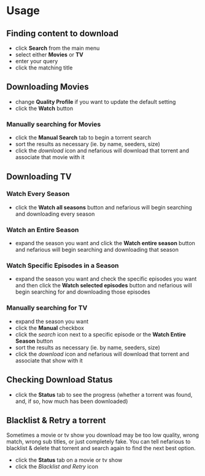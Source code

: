 # Usage

## Finding content to download

- click **Search** from the main menu
- select either **Movies** or **TV**
- enter your query
- click the matching title

## Downloading Movies

- change **Quality Profile** if you want to update the default setting
- click the **Watch** button

### Manually searching for Movies

- click the **Manual Search** tab to begin a torrent search
- sort the results as necessary (ie. by name, seeders, size)
- click the *download* icon and nefarious will download that torrent and associate that movie with it

## Downloading TV

### Watch Every Season

- click the **Watch all seasons** button and nefarious will begin searching and downloading every season

### Watch an Entire Season

- expand the season you want and click the **Watch entire season** button and nefarious will begin searching and downloading that season

### Watch Specific Episodes in a Season

- expand the season you want and check the specific episodes you want and then click the **Watch selected episodes** button and nefarious will begin searching for and downloading those episodes

### Manually searching for TV

- expand the season you want
- click the **Manual** checkbox
- click the *search* icon next to a specific episode or the **Watch Entire Season** button
- sort the results as necessary (ie. by name, seeders, size)
- click the *download* icon and nefarious will download that torrent and associate that show with it

## Checking Download Status

- click the **Status** tab to see the progress (whether a torrent was found, and, if so, how much has been downloaded)

## Blacklist & Retry a torrent

Sometimes a movie or tv show you download may be too low quality, wrong match, wrong sub titles, or just completely fake.
You can tell nefarious to blacklist & delete that torrent and search again to find the next best option.

- click the **Status** tab on a movie or tv show
- click the *Blacklist and Retry* icon
